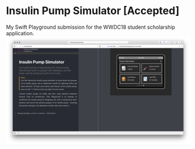 # Insulin Pump Simulator [Accepted]
My Swift Playground submission for the WWDC18 student scholarship application. 
![](screenshot.png)